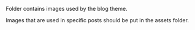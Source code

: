 Folder contains images used by the blog theme.

Images that are used in specific posts should be put in the assets folder.